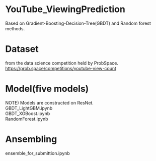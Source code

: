 # YouTube_ViewingPrediction
Based on Gradient-Boosting-Decision-Tree(GBDT) and Random forest methods. 

# Dataset
from the data science competition held by ProbSpace.\
https://prob.space/competitions/youtube-view-count

# Model(five models)
NOTE) Models are constructed on ResNet.\
GBDT_LightGBM.ipynb\
GBDT_XGBoost.ipynb\
RandomForest.ipynb

# Ansembling
ensemble_for_submittion.ipynb
